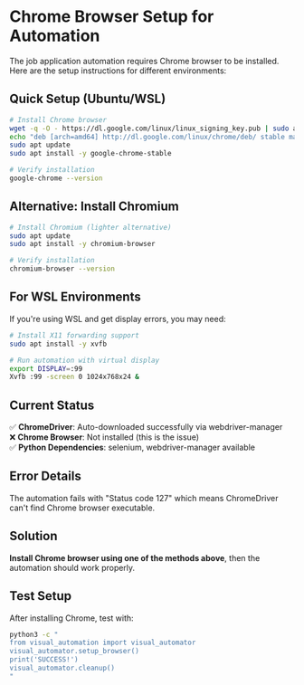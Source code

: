 # Chrome Browser Setup for Automation

The job application automation requires Chrome browser to be installed. Here are the setup instructions for different environments:

## Quick Setup (Ubuntu/WSL)

```bash
# Install Chrome browser
wget -q -O - https://dl.google.com/linux/linux_signing_key.pub | sudo apt-key add -
echo "deb [arch=amd64] http://dl.google.com/linux/chrome/deb/ stable main" | sudo tee /etc/apt/sources.list.d/google-chrome.list
sudo apt update
sudo apt install -y google-chrome-stable

# Verify installation
google-chrome --version
```

## Alternative: Install Chromium

```bash
# Install Chromium (lighter alternative)
sudo apt update
sudo apt install -y chromium-browser

# Verify installation
chromium-browser --version
```

## For WSL Environments

If you're using WSL and get display errors, you may need:

```bash
# Install X11 forwarding support
sudo apt install -y xvfb

# Run automation with virtual display
export DISPLAY=:99
Xvfb :99 -screen 0 1024x768x24 &
```

## Current Status

✅ **ChromeDriver**: Auto-downloaded successfully via webdriver-manager  
❌ **Chrome Browser**: Not installed (this is the issue)  
✅ **Python Dependencies**: selenium, webdriver-manager available  

## Error Details

The automation fails with "Status code 127" which means ChromeDriver can't find Chrome browser executable.

## Solution

**Install Chrome browser using one of the methods above**, then the automation should work properly.

## Test Setup

After installing Chrome, test with:

```bash
python3 -c "
from visual_automation import visual_automator
visual_automator.setup_browser()
print('SUCCESS!')
visual_automator.cleanup()
"
```